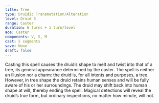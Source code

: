```yaml
---
title: Tree
type: Druidic Transmutation/Alteration
level: Druid 3
range: Caster
duration: 6 turns + 1 turn/level
aoe: Caster
components: V, S, M
cast: 5 segments
save: None
draft: false
---
```


Casting this spell causes the druid’s shape to melt and twist into that of a tree, its general appearance determined by the caster. The spell is neither an illusion nor a charm: the druid is, for all intents and purposes, a tree. However, in tree shape the druid retains human senses and will be fully aware of his or her surroundings. The druid may shift back into human shape at will, thereby ending the spell. Magical detections will reveal the druid’s true form, but ordinary inspections, no matter how minute, will not.
